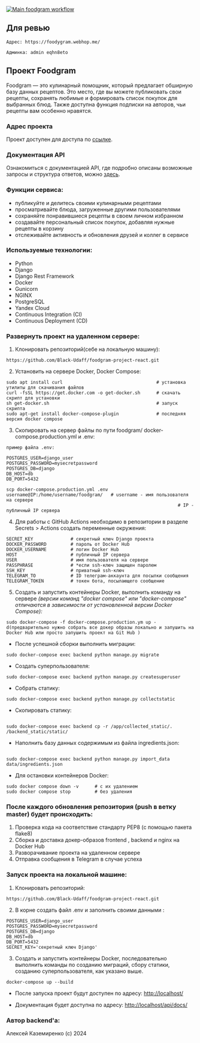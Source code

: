 [![Main foodgram workflow](https://github.com/Black-Udaff/foodgram-project-react/actions/workflows/main.yml/badge.svg?branch=master)](https://github.com/Black-Udaff/foodgram-project-react/actions/workflows/main.yml)

## Для ревью
```
Адрес: https://foodygram.webhop.me/

Админка: admin eqhn8eto

```



## Проект Foodgram

Foodgram — это кулинарный помощник, который предлагает обширную базу данных рецептов. Это место, где вы можете публиковать свои рецепты, сохранять любимые и формировать список покупок для выбранных блюд. Также доступна функция подписки на авторов, чьи рецепты вам особенно нравятся.

### Адрес проекта
Проект доступен для доступа по [ссылке](https://foodygram.webhop.me/).

### Документация API
Ознакомиться с документацией API, где подробно описаны возможные запросы и структура ответов, можно [здесь](https://foodygram.webhop.me/api/docs/).


### Функции сервиса:
- публикуйте и делитесь своими кулинарными рецептами
- просматривайте блюда, загруженные другими пользователями
- сохраняйте понравившиеся рецепты в своем личном избранном
- создавайте персональный список покупок, добавляя нужные рецепты в корзину
- отслеживайте активность и обновления друзей и коллег в сервисе

### Используемые технологии:
- Python
- Django
- Django Rest Framework
- Docker
- Gunicorn
- NGINX
- PostgreSQL
- Yandex Cloud
- Continuous Integration (CI)
- Continuous Deployment (CD)


### Развернуть проект на удаленном сервере:

1. Клонировать репозиторий(себе на локальную машину):
```
https://github.com/Black-Udaff/foodgram-project-react.git
```

2. Установить на сервере Docker, Docker Compose:

```
sudo apt install curl                                   # установка утилиты для скачивания файлов
curl -fsSL https://get.docker.com -o get-docker.sh      # скачать скрипт для установки
sh get-docker.sh                                        # запуск скрипта
sudo apt-get install docker-compose-plugin              # последняя версия docker compose
```

3. Скопировать на сервер файлы по пути foodgram/ docker-compose.production.yml и .env:
```
пример файла .env:

POSTGRES_USER=django_user
POSTGRES_PASSWORD=mysecretpassword
POSTGRES_DB=django
DB_HOST=db
DB_PORT=5432

```

```
scp docker-compose.production.yml .env username@IP:/home/username/foodgram/   # username - имя пользователя на сервере
                                                                # IP - публичный IP сервера
```

4. Для работы с GitHub Actions необходимо в репозитории в разделе Secrets > Actions создать переменные окружения:
```
SECRET_KEY              # секретный ключ Django проекта
DOCKER_PASSWORD         # пароль от Docker Hub
DOCKER_USERNAME         # логин Docker Hub
HOST                    # публичный IP сервера
USER                    # имя пользователя на сервере
PASSPHRASE              # *если ssh-ключ защищен паролем
SSH_KEY                 # приватный ssh-ключ
TELEGRAM_TO             # ID телеграм-аккаунта для посылки сообщения
TELEGRAM_TOKEN          # токен бота, посылающего сообщение

```

5. Создать и запустить контейнеры Docker, выполнить команду на сервере
*(версии команд "docker compose" или "docker-compose" отличаются в зависимости от установленной версии Docker Compose):*
```
sudo docker-compose -f docker-compose.production.ym up -d(предварительно нужно собрать все докер образы локально и запушить на Docker Hub или просто запушить проект на Git Hub )
```

- После успешной сборки выполнить миграции:
```
sudo docker-compose exec backend python manage.py migrate
```

- Создать суперпользователя:
```
sudo docker-compose exec backend python manage.py createsuperuser
```

- Собрать статику:
```
sudo docker-compose exec backend python manage.py collectstatic
```
- Скопировать статику:
```

sudo docker-compose exec backend cp -r /app/collected_static/. /backend_static/static/
```

- Наполнить базу данных содержимым из файла ingredients.json:
```

sudo docker-compose exec backend python manage.py import_data data/ingredients.json
```

- Для остановки контейнеров Docker:
```
sudo docker compose down -v      # с их удалением
sudo docker compose stop         # без удаления
```

### После каждого обновления репозитория (push в ветку master) будет происходить:

1. Проверка кода на соответствие стандарту PEP8 (с помощью пакета flake8)
2. Сборка и доставка докер-образов frontend , backend и nginx на Docker Hub
3. Разворачивание проекта на удаленном сервере
4. Отправка сообщения в Telegram в случае успеха

### Запуск проекта на локальной машине:

1. Клонировать репозиторий:
```
https://github.com/Black-Udaff/foodgram-project-react.git
```

2. В корне создать файл .env и заполнить своими данными :
```
POSTGRES_USER=django_user
POSTGRES_PASSWORD=mysecretpassword
POSTGRES_DB=django
DB_HOST=db
DB_PORT=5432
SECRET_KEY='секретный ключ Django'
```

3. Создать и запустить контейнеры Docker, последовательно выполнить команды по созданию миграций, сбору статики, 
созданию суперпользователя, как указано выше.
```
docker-compose up --build
```


- После запуска проект будут доступен по адресу: [http://localhost/](http://localhost:6555/)


- Документация будет доступна по адресу: [http://localhost/api/docs/](http://localhost:6555/api/docs/)


### Автор backend'а:

Алексей Каземиренко (c) 2024
